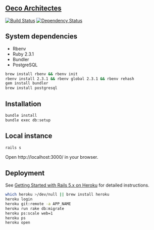 [Oeco Architectes](http://www.oeco-architectes.com/)
----------------------------------------------------

[![Build Status](https://img.shields.io/travis/oeco-architectes/oeco/master.svg)](https://travis-ci.org/oeco-architectes/oeco)
[![Dependency Status](http://img.shields.io/gemnasium/oeco-architectes/oeco.svg)](https://gemnasium.com/oeco-architectes/oeco)

System dependencies
-------------------

* Rbenv
* Ruby 2.3.1
* Bundler
* PostgreSQL

```sh
brew install rbenv && rbenv init
rbenv install 2.3.1 && rbenv global 2.3.1 && rbenv rehash
gem install bundler
brew install postgresql
```

Installation
------------

```sh
bundle install
bundle exec db:setup
```

Local instance
--------------

```sh
rails s
```

Open http://localhost:3000/ in your browser.

Deployment
----------

See [Getting Started with Rails 5.x on Heroku](https://devcenter.heroku.com/articles/getting-started-with-rails5)
for detailed instructions.

```sh
which heroku >/dev/null || brew install heroku
heroku login
heroku git:remote -a APP_NAME
heroku run rake db:migrate
heroku ps:scale web=1
heroku ps
heroku open
```
